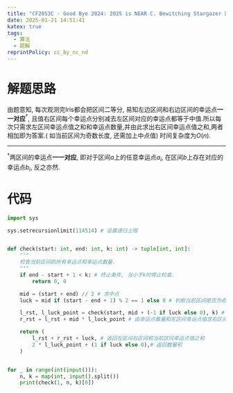 ```yaml
---
title: "CF2053C - Good Bye 2024: 2025 is NEAR C. Bewitching Stargazer 题解"
date: 2025-01-21 14:51:41
katex: true
tags:
  - 算法
  - 题解
reprintPolicy: cc_by_nc_nd
---
```

# 解题思路
由题意知, 每次观测完Iris都会把区间二等分, 易知左边区间和右边区间的幸运点**一一对应**$^{\text{†}}$, 且值右区间每个幸运点分别减去左区间对应的幸运点都等于中值.所以每次只需求左区间幸运点值之和和幸运点数量,并由此求出右区间幸运点值之和,两者相加即为答案.( 如当前区间为奇数长度, 还需加上中点值) 时间复杂度为$O(n)$. 

---
$^{\text{†}}$两区间的幸运点**一一对应**, 即对于区间$a$上的任意幸运点$a_i$, 在区间$b$上存在对应的幸运点$b_i$, 反之亦然.

# 代码
``` python
import sys

sys.setrecursionlimit(114514) # 设置递归上限


def check(start: int, end: int, k: int) -> tuple[int, int]:
	"""
	检查当前区间的所有幸运点和幸运点数量.
	"""
    if end - start + 1 < k: # 终止条件, 当小于k时停止检查.
        return 0, 0

    mid = (start + end) // 2 # 求中点
    luck = mid if (start - end + 1) % 2 == 1 else 0 # 判断当前区间是否为奇数, 为奇数则设置幸运值为中点值.

    l_rst, l_luck_point = check(start, mid + (-1 if luck else 0), k) # 向下递归, 获取左区间的幸运点值之和和幸运点数
    r_rst = l_rst + mid * l_luck_point # 由幸运点数量和左区间幸运点值求右区间幸运点值

    return (
        l_rst + r_rst + luck, # 返回左区间右区间和当前区间幸运点值之和
        2 * l_luck_point + (1 if luck else 0),# 返回数量和
    )


for _ in range(int(input())):
    n, k = map(int, input().split())
    print(check(1, n, k)[0])
```